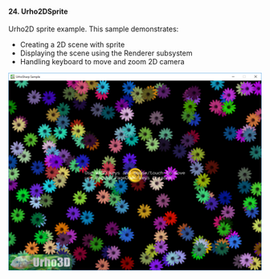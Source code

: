 #### 24. Urho2DSprite

Urho2D sprite example.
This sample demonstrates:
- Creating a 2D scene with sprite
- Displaying the scene using the Renderer subsystem
- Handling keyboard to move and zoom 2D camera

![Screenshot](Screenshot.png)
